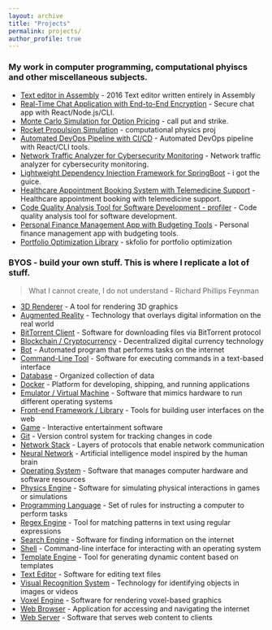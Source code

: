 ```yaml
---
layout: archive
title: "Projects"
permalink: projects/
author_profile: true
---
```


<!-- {% include base_path %}

{% for post in site.teaching reversed %}
  {% include archive-single.html %}
{% endfor %} -->

### My work in computer programming, computational phyiscs and other miscellaneous subjects.

- [Text editor in Assembly](#) - 2016 Text editor written entirely in Assembly
- [Real-Time Chat Application with End-to-End Encryption](#) - Secure chat app with React/Node.js/CLI.
- [Monte Carlo Simulation for Option Pricing](#) - call put and strike. 
- [Rocket Propulsion Simulation](#) - computational physics proj
- [Automated DevOps Pipeline with CI/CD](#) - Automated DevOps pipeline with React/CLI tools.
- [Network Traffic Analyzer for Cybersecurity Monitoring](#) - Network traffic analyzer for cybersecurity monitoring.
- [Lightweight Dependency Injection Framework for SpringBoot](#) - i got the guice.
- [Healthcare Appointment Booking System with Telemedicine Support](#) - Healthcare appointment booking with telemedicine support.
- [Code Quality Analysis Tool for Software Development - profiler](#) - Code quality analysis tool for software development.
- [Personal Finance Management App with Budgeting Tools](#) - Personal finance management app with budgeting tools.
- [Portfolio Optimization Library](#) - skfolio for portfolio optimization


### BYOS - build your own stuff. This is where I replicate a lot of stuff. 
> What I cannot create, I do not understand - Richard Phillips Feynman

- [3D Renderer](#) - A tool for rendering 3D graphics
- [Augmented Reality](#) - Technology that overlays digital information on the real world
- [BitTorrent Client](#) - Software for downloading files via BitTorrent protocol
- [Blockchain / Cryptocurrency](#) - Decentralized digital currency technology
- [Bot](#) - Automated program that performs tasks on the internet
- [Command-Line Tool](#) - Software for executing commands in a text-based interface
- [Database](#) - Organized collection of data
- [Docker](#) - Platform for developing, shipping, and running applications
- [Emulator / Virtual Machine](#) - Software that mimics hardware to run different operating systems
- [Front-end Framework / Library](#) - Tools for building user interfaces on the web
- [Game](#) - Interactive entertainment software
- [Git](#) - Version control system for tracking changes in code
- [Network Stack](#) - Layers of protocols that enable network communication
- [Neural Network](#) - Artificial intelligence model inspired by the human brain
- [Operating System](#) - Software that manages computer hardware and software resources
- [Physics Engine](#) - Software for simulating physical interactions in games or simulations
- [Programming Language](#) - Set of rules for instructing a computer to perform tasks
- [Regex Engine](#) - Tool for matching patterns in text using regular expressions
- [Search Engine](#) - Software for finding information on the internet
- [Shell](#) - Command-line interface for interacting with an operating system
- [Template Engine](#) - Tool for generating dynamic content based on templates
- [Text Editor](#) - Software for editing text files
- [Visual Recognition System](#) - Technology for identifying objects in images or videos
- [Voxel Engine](#) - Software for rendering voxel-based graphics
- [Web Browser](#) - Application for accessing and navigating the internet
- [Web Server](#) - Software that serves web content to clients
